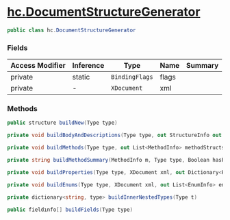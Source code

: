 # [hc.DocumentStructureGenerator](#T:hc.DocumentStructureGenerator)

```csharp
public class hc.DocumentStructureGenerator
```
### Fields
| Access Modifier | Inference | Type | Name | Summary | 
| --- | --- | --- | --- | --- | 
| private | static | `BindingFlags` | flags |  | 
| private | - | `XDocument` | xml |  | 


### Methods


```csharp
public structure buildNew(Type type)

```


```csharp
private void buildBodyAndDescriptions(Type type, out StructureInfo out structureInfo)

```


```csharp
private void buildMethods(Type type, out List<MethodInfo> methodStructs)

```


```csharp
private string buildMethodSummary(MethodInfo m, Type type, Boolean hasParameters, out Dictionary<ParameterInfo, String> parameters, out Dictionary<String, String> customTagVariables)

```


```csharp
private void buildProperties(Type type, XDocument xml, out Dictionary<PropertyInfo, String> propInfos)

```


```csharp
private void buildEnums(Type type, XDocument xml, out List<EnumInfo> enums)

```


```csharp
private dictionary<string, type> buildInnerNestedTypes(Type t)

```


```csharp
public fieldınfo[] buildFields(Type type)

```

